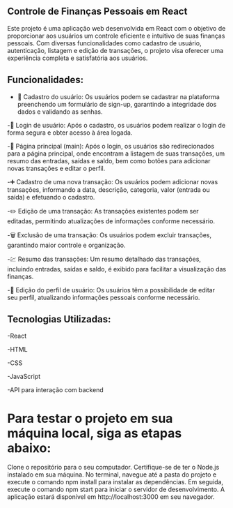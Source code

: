 ## Controle de Finanças Pessoais em React

Este projeto é uma aplicação web desenvolvida em React com o objetivo de proporcionar aos usuários um controle eficiente e intuitivo de suas finanças pessoais. Com diversas funcionalidades como cadastro de usuário, autenticação, listagem e edição de transações, o projeto visa oferecer uma experiência completa e satisfatória aos usuários.

## Funcionalidades:

* 📝 Cadastro do usuário: Os usuários podem se cadastrar na plataforma preenchendo um formulário de sign-up, garantindo a integridade dos dados e validando as senhas.

-🔐 Login de usuário: Após o cadastro, os usuários podem realizar o login de forma segura e obter acesso à área logada.

-💼 Página principal (main): Após o login, os usuários são redirecionados para a página principal, onde encontram a listagem de suas transações, um resumo das entradas, saídas e saldo, bem como botões para adicionar novas transações e editar o perfil.

-➕ Cadastro de uma nova transação: Os usuários podem adicionar novas transações, informando a data, descrição, categoria, valor (entrada ou saída) e efetuando o cadastro.

-✏️ Edição de uma transação: As transações existentes podem ser editadas, permitindo atualizações de informações conforme necessário.

-🗑️ Exclusão de uma transação: Os usuários podem excluir transações, garantindo maior controle e organização.

-💹 Resumo das transações: Um resumo detalhado das transações, incluindo entradas, saídas e saldo, é exibido para facilitar a visualização das finanças.

-📝 Edição do perfil de usuário: Os usuários têm a possibilidade de editar seu perfil, atualizando informações pessoais conforme necessário.

## Tecnologias Utilizadas:

-React

-HTML

-CSS

-JavaScript

-API para interação com backend



# Para testar o projeto em sua máquina local, siga as etapas abaixo:

Clone o repositório para o seu computador.
Certifique-se de ter o Node.js instalado em sua máquina.
No terminal, navegue até a pasta do projeto e execute o comando npm install para instalar as dependências.
Em seguida, execute o comando npm start para iniciar o servidor de desenvolvimento.
A aplicação estará disponível em http://localhost:3000 em seu navegador.


